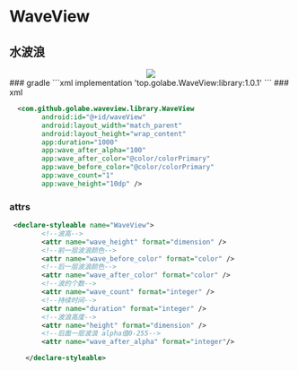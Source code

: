 # WaveView
## 水波浪

<div align="center"><image src="https://github.com/Golabe/WaveView/blob/master/gifs/a.gif?raw=true" with="300"/> </div>
### gradle
```xml
implementation 'top.golabe.WaveView:library:1.0.1'
```
### xml

```xml
  <com.github.golabe.waveview.library.WaveView
        android:id="@+id/waveView"
        android:layout_width="match_parent"
        android:layout_height="wrap_content"
        app:duration="1000"
        app:wave_after_alpha="100"
        app:wave_after_color="@color/colorPrimary"
        app:wave_before_color="@color/colorPrimary"
        app:wave_count="1"
        app:wave_height="10dp" />
```
### attrs

```xml
 <declare-styleable name="WaveView">
        <!--波高-->
        <attr name="wave_height" format="dimension" />
        <!--前一层波浪颜色-->
        <attr name="wave_before_color" format="color" />
        <!--后一层波浪颜色-->
        <attr name="wave_after_color" format="color" />
        <!--波的个数-->
        <attr name="wave_count" format="integer" />
        <!--持续时间-->
        <attr name="duration" format="integer" />
        <!--波浪高度-->
        <attr name="height" format="dimension" />
        <!--后面一层波浪 alpha值0-255-->
        <attr name="wave_after_alpha" format="integer"/>

    </declare-styleable>
```
